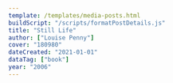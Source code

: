 ```yaml
---
template: /templates/media-posts.html
buildScript: "/scripts/formatPostDetails.js"
title: "Still Life"
author: ["Louise Penny"]
cover: "180980"
dateCreated: "2021-01-01"
dataTag: ["book"]
year: "2006"
---
```

